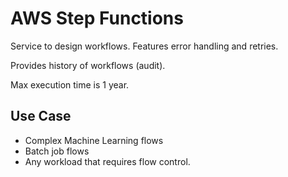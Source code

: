 # AWS Step Functions

Service to design workflows. Features error handling and retries.

Provides history of workflows (audit).

Max execution time is 1 year.

## Use Case
- Complex Machine Learning flows
- Batch job flows
- Any workload that requires flow control.


